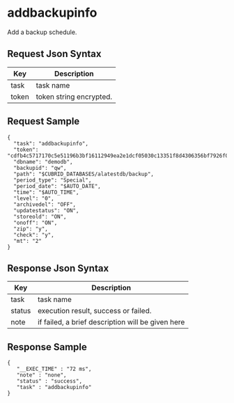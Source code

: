 # addbackupinfo

Add a backup schedule.

## Request Json Syntax

| **Key** | **Description** |
| --- | --- |
| task | task name |
| token | token string encrypted. |

## Request Sample

```
{
  "task": "addbackupinfo",
  "token": "cdfb4c5717170c5e51196b3bf16112949ea2e1dcf05030c13351f8d4306356bf7926f07dd201b6aa",
  "dbname": "demodb",
  "backupid": "qw",
  "path": "$CUBRID_DATABASES/alatestdb/backup",
  "period_type": "Special",
  "period_date": "$AUTO_DATE",
  "time": "$AUTO_TIME",
  "level": "0",
  "archivedel": "OFF",
  "updatestatus": "ON",
  "storeold": "ON",
  "onoff": "ON",
  "zip": "y",
  "check": "y",
  "mt": "2"
}
```

## Response Json Syntax

| **Key** | **Description** |
| --- | --- |
| task | task name |
| status | execution result, success or failed. |
| note | if failed, a brief description will be given here |

## Response Sample

```
{
   "__EXEC_TIME" : "72 ms",
   "note" : "none",
   "status" : "success",
   "task" : "addbackupinfo"
}
```

